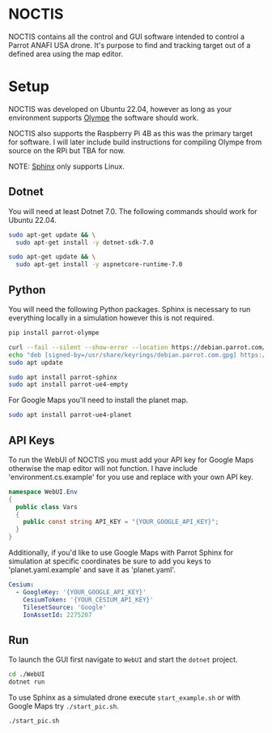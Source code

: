 # NOCTIS
NOCTIS contains all the control and GUI software intended to control a Parrot ANAFI USA drone. It's purpose to find and tracking target out of a defined area using the map editor.

# Setup
NOCTIS was developed on Ubuntu 22.04, however as long as your environment supports [Olympe](https://developer.parrot.com/docs/olympe/index.html) the software should work.

NOCTIS also supports the Raspberry Pi 4B as this was the primary target for software. I will later include build instructions for compiling Olympe from source on the RPi but TBA for now.

NOTE: [Sphinx](https://developer.parrot.com/docs/sphinx/index.html) only supports Linux.

## Dotnet
You will need at least Dotnet 7.0. The following commands should work for Ubuntu 22.04.
```bash
sudo apt-get update && \
  sudo apt-get install -y dotnet-sdk-7.0

sudo apt-get update && \
  sudo apt-get install -y aspnetcore-runtime-7.0
```

## Python
You will need the following Python packages. Sphinx is necessary to run everything locally in a simulation however this is not required.
```bash
pip install parrot-olympe

curl --fail --silent --show-error --location https://debian.parrot.com/gpg | gpg --dearmor | sudo tee /usr/share/keyrings/debian.parrot.com.gpg > /dev/null
echo "deb [signed-by=/usr/share/keyrings/debian.parrot.com.gpg] https://debian.parrot.com/ $(lsb_release -cs) main generic" | sudo tee /etc/apt/sources.list.d/debian.parrot.com.list
sudo apt update

sudo apt install parrot-sphinx
sudo apt install parrot-ue4-empty
```
For Google Maps you'll need to install the planet map.
```bash
sudo apt install parrot-ue4-planet
```

## API Keys
To run the WebUI of NOCTIS you must add your API key for Google Maps otherwise the map editor will not function. I have include 'environment.cs.example' for you use and replace with your own API key.
```C#
namespace WebUI.Env
{
  public class Vars
  {
    public const string API_KEY = "{YOUR_GOOGLE_API_KEY}";
  }
}
```
Additionally, if you'd like to use Google Maps with Parrot Sphinx for simulation at specific coordinates be sure to add you keys to 'planet.yaml.example' and save it as 'planet.yaml'.
```yaml
Cesium:
  - GoogleKey: '{YOUR_GOOGLE_API_KEY}'
    CesiumToken: '{YOUR_CESIUM_API_KEY}'
    TilesetSource: 'Google'
    IonAssetId: 2275207
```

## Run
To launch the GUI first navigate to `WebUI` and start the `dotnet` project.
```bash
cd ./WebUI
dotnet run
```

To use Sphinx as a simulated drone execute `start_example.sh` or with Google Maps try `./start_pic.sh`.
```bash
./start_pic.sh
```
